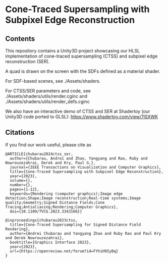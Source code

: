 # Cone-Traced Supersampling with Subpixel Edge Reconstruction

## Contents

This repository contains a Unity3D project showcasing our HLSL implementation of cone-traced supersampling (CTSS) and subpixel edge reconstruction (SER).

A quad is drawn on the screen with the SDFs defined as a material shader.

For SDF-based scenes, see ./Assets/shaders.

For CTSS/SER parameters and code, see ./Assets/shaders/utils/render.cginc and ./Assets/shaders/utils/render_defs.cginc

We also have an interactive demo of CTSS and SER at Shadertoy (our Unity3D code ported to GLSL): https://www.shadertoy.com/view/7lSXWK

## Citations

If you find our work useful, please cite as

```
@ARTICLE{chubarau2024ctss_ser,
  author={Chubarau, Andrei and Zhao, Yangyang and Rao, Ruby and Nowrouzezahrai, Derek and Kry, Paul G.},
  journal={IEEE Transactions on Visualization and Computer Graphics}, 
  title={Cone-Traced Supersampling with Subpixel Edge Reconstruction}, 
  year={2023},
  volume={},
  number={},
  pages={1-12},
  keywords={Rendering (computer graphics);Image edge detection;Shape;Image reconstruction;Real-time systems;Image quality;Geometry;Signed Distance Fields;Cone Tracing;Antialiasing;Rendering;Computer Graphics},
  doi={10.1109/TVCG.2023.3343166}}

@inproceedings{chubarau2023ctss,
  title={Cone-Traced Supersampling for Signed Distance Field Rendering},
  author={Andrei Chubarau and Yangyang Zhao and Ruby Rao and Paul Kry and Derek Nowrouzezahrai},
  booktitle={Graphics Interface 2023},
  year={2023},
  url={https://openreview.net/forum?id=FYhiH9IyBq}
}
```
